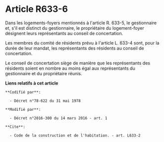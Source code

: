 # Article R633-6

Dans les logements-foyers mentionnés à l'article R. 633-5, le  gestionnaire et, s'il est distinct du gestionnaire, le
propriétaire du  logement-foyer désignent leurs représentants au conseil de concertation.  

Les membres du comité de résidents prévu à  l'article L. 633-4 sont, pour la durée de leur mandat, les représentants  des
résidents au conseil de concertation. 

Le  conseil de concertation siège de manière que les représentants des  résidents soient en nombre au moins égal aux
représentants du  gestionnaire et du propriétaire réunis.

**Liens relatifs à cet article**

	**Codifié par**:

	  - Décret n°78-622 du 31 mai 1978

	**Modifié par**:

	  - Décret n°2016-300 du 14 mars 2016 - art. 1

	**Cite**:

	  - Code de la construction et de l'habitation. - art. L633-2
